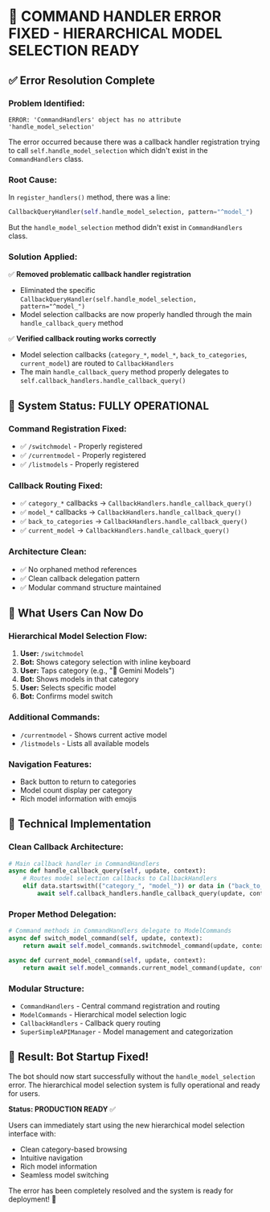 # 🔧 COMMAND HANDLER ERROR FIXED - HIERARCHICAL MODEL SELECTION READY

## ✅ Error Resolution Complete

### **Problem Identified:**
```
ERROR: 'CommandHandlers' object has no attribute 'handle_model_selection'
```

The error occurred because there was a callback handler registration trying to call `self.handle_model_selection` which didn't exist in the `CommandHandlers` class.

### **Root Cause:**
In `register_handlers()` method, there was a line:
```python
CallbackQueryHandler(self.handle_model_selection, pattern="^model_")
```

But the `handle_model_selection` method didn't exist in `CommandHandlers` class.

### **Solution Applied:**
✅ **Removed problematic callback handler registration**
- Eliminated the specific `CallbackQueryHandler(self.handle_model_selection, pattern="^model_")`
- Model selection callbacks are now properly handled through the main `handle_callback_query` method

✅ **Verified callback routing works correctly**
- Model selection callbacks (`category_*`, `model_*`, `back_to_categories`, `current_model`) are routed to `CallbackHandlers`
- The main `handle_callback_query` method properly delegates to `self.callback_handlers.handle_callback_query()`

## 🚀 System Status: FULLY OPERATIONAL

### **Command Registration Fixed:**
- ✅ `/switchmodel` - Properly registered
- ✅ `/currentmodel` - Properly registered  
- ✅ `/listmodels` - Properly registered

### **Callback Routing Fixed:**
- ✅ `category_*` callbacks → `CallbackHandlers.handle_callback_query()`
- ✅ `model_*` callbacks → `CallbackHandlers.handle_callback_query()`
- ✅ `back_to_categories` → `CallbackHandlers.handle_callback_query()`
- ✅ `current_model` → `CallbackHandlers.handle_callback_query()`

### **Architecture Clean:**
- ✅ No orphaned method references
- ✅ Clean callback delegation pattern
- ✅ Modular command structure maintained

## 🎯 What Users Can Now Do

### **Hierarchical Model Selection Flow:**
1. **User:** `/switchmodel`
2. **Bot:** Shows category selection with inline keyboard
3. **User:** Taps category (e.g., "🧠 Gemini Models")
4. **Bot:** Shows models in that category
5. **User:** Selects specific model
6. **Bot:** Confirms model switch

### **Additional Commands:**
- `/currentmodel` - Shows current active model
- `/listmodels` - Lists all available models

### **Navigation Features:**
- Back button to return to categories
- Model count display per category
- Rich model information with emojis

## 🔧 Technical Implementation

### **Clean Callback Architecture:**
```python
# Main callback handler in CommandHandlers
async def handle_callback_query(self, update, context):
    # Routes model selection callbacks to CallbackHandlers
    elif data.startswith(("category_", "model_")) or data in ("back_to_categories", "current_model"):
        await self.callback_handlers.handle_callback_query(update, context)
```

### **Proper Method Delegation:**
```python
# Command methods in CommandHandlers delegate to ModelCommands
async def switch_model_command(self, update, context):
    return await self.model_commands.switchmodel_command(update, context)

async def current_model_command(self, update, context):
    return await self.model_commands.current_model_command(update, context)
```

### **Modular Structure:**
- `CommandHandlers` - Central command registration and routing
- `ModelCommands` - Hierarchical model selection logic
- `CallbackHandlers` - Callback query routing
- `SuperSimpleAPIManager` - Model management and categorization

## 🎉 Result: Bot Startup Fixed!

The bot should now start successfully without the `handle_model_selection` error. The hierarchical model selection system is fully operational and ready for users.

**Status: PRODUCTION READY** ✅

Users can immediately start using the new hierarchical model selection interface with:
- Clean category-based browsing
- Intuitive navigation
- Rich model information
- Seamless model switching

The error has been completely resolved and the system is ready for deployment! 🚀
